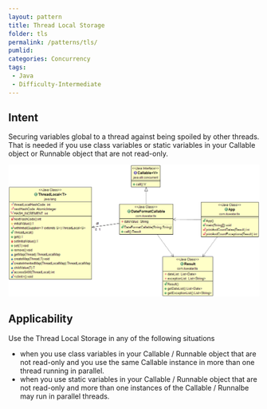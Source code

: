 ```yaml
---
layout: pattern
title: Thread Local Storage
folder: tls
permalink: /patterns/tls/
pumlid: 
categories: Concurrency
tags:
 - Java
 - Difficulty-Intermediate
---
```


## Intent
Securing variables global to a thread against being spoiled by other threads. That is needed if you use class variables or static variables in your Callable object or Runnable object that are not read-only.

![alt text](./etc/tls.png "Thread Local Storage")

## Applicability
Use the Thread Local Storage in any of the following situations

* when you use class variables in your Callable / Runnable object that are not read-only and you use the same Callable instance in more than one thread running in parallel.
* when you use static variables in your Callable / Runnable object that are not read-only and more than one instances of the Callable / Runnalbe may run in parallel threads.

